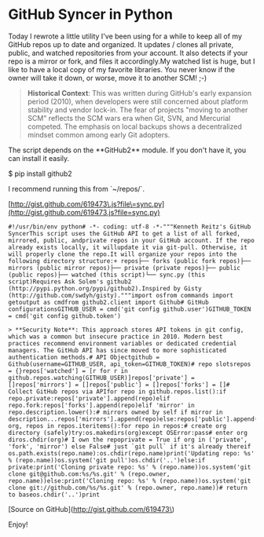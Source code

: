 # GitHub Syncer in Python

  Today I rewrote a little utility I've been using for a while to keep all of my GitHub repos up to date and organized. It updates / clones all private, public, and watched repositories from your account. It also detects if your repo is a mirror or fork, and files it accordingly.My watched list is huge, but I like to have a local copy of my favorite libraries. You never know if the owner will take it down, or worse, move it to another SCM! ;\-)

> **Historical Context**: This was written during GitHub's early expansion period (2010), when developers were still concerned about platform stability and vendor lock-in. The fear of projects "moving to another SCM" reflects the SCM wars era when Git, SVN, and Mercurial competed. The emphasis on local backups shows a decentralized mindset common among early Git adopters.

 The script depends on the \*\*GitHub2\*\* module. If you don't have it, you can install it easily.

  $ pip install github2

 I recommend running this from \`\~/repos/\`.

 [http://gist.github.com/619473\.js?file\=sync.py](http://gist.github.com/619473.js?file=sync.py)

 
```
#!/usr/bin/env python# -*- coding: utf-8 -*-"""Kenneth Reitz's GitHub SyncerThis script uses the GitHub API to get a list of all forked, mirrored, public, andprivate repos in your GitHub account. If the repo already exists locally, it willupdate it via git-pull. Otherwise, it will properly clone the repo.It will organize your repos into the following directory structure:+ repos├── forks (public fork repos)├── mirrors (public mirror repos)├── private (private repos)├── public (public repos)├── watched (this script)└── sync.py (this script)Requires Ask Solem's github2 (http://pypi.python.org/pypi/github2).Inspired by Gisty (http://github.com/swdyh/gisty)."""import osfrom commands import getoutput as cmdfrom github2.client import Github# GitHub configurationsGITHUB_USER = cmd('git config github.user')GITHUB_TOKEN = cmd('git config github.token')

> **Security Note**: This approach stores API tokens in git config, which was a common but insecure practice in 2010. Modern best practices recommend environment variables or dedicated credential managers. The GitHub API has since moved to more sophisticated authentication methods.# API Objectgithub = Github(username=GITHUB_USER, api_token=GITHUB_TOKEN)# repo slotsrepos = {}repos['watched'] = [r for r in github.repos.watching(GITHUB_USER)]repos['private'] = []repos['mirrors'] = []repos['public'] = []repos['forks'] = []# Collect GitHub repos via APIfor repo in github.repos.list():if repo.private:repos['private'].append(repo)elif repo.fork:repos['forks'].append(repo)elif 'mirror' in repo.description.lower():# mirrors owned by self if mirror in description...repos['mirrors'].append(repo)else:repos['public'].append(repo)for org, repos in repos.iteritems():for repo in repos:# create org directory (safely)try:os.makedirs(org)except OSError:pass# enter org diros.chdir(org)# I own the repoprivate = True if org in ('private', 'fork', 'mirror') else False# just `git pull` if it's already thereif os.path.exists(repo.name):os.chdir(repo.name)print('Updating repo: %s' % (repo.name))os.system('git pull')os.chdir('..')else:if private:print('Cloning private repo: %s' % (repo.name))os.system('git clone git@github.com:%s/%s.git' % (repo.owner, repo.name))else:print('Cloning repo: %s' % (repo.name))os.system('git clone git://github.com/%s/%s.git' % (repo.owner, repo.name))# return to baseos.chdir('..')print
```
 \[Source on GitHub](http://gist.github.com/619473\)

 Enjoy!

  